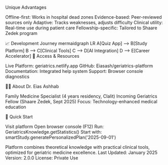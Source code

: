  Unique Advantages

Offline-first: Works in hospital dead zones
Evidence-based: Peer-reviewed sources only
Adaptive: Tracks weaknesses, adjusts difficulty
Clinical utility: Real-time use during patient care
Fellowship-specific: Tailored to Shaare Zedek program

📈 Development Journey
mermaidgraph LR
    A[Quiz App] --> B[Study Platform]
    B --> C[Clinical Tools]
    C --> D[AI Integration]
    D --> E[Career Accelerator]
🔗 Access & Resources

Live Platform: geriatrics.netlify.app
GitHub: Eiasash/geriatrics-platform
Documentation: Integrated help system
Support: Browser console diagnostics

👨‍⚕️ About
Dr. Eias Ashhab

Family Medicine Specialist (4 years residency, Clalit)
Incoming Geriatrics Fellow (Shaare Zedek, Sept 2025)
Focus: Technology-enhanced medical education

📝 Quick Start

Visit platform
Open browser console (F12)
Run: GeriatricsKnowledge.getStatistics()
Start with: smartStudy.generatePersonalizedPlan('2025-09-01')


Platform combines theoretical knowledge with practical clinical tools, optimized for geriatric medicine excellence.
Last Updated: January 2025
Version: 2.0.0
License: Private Use